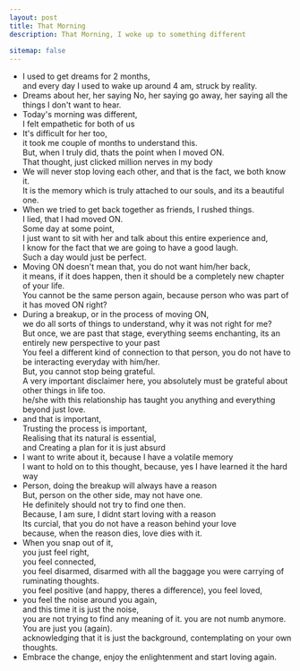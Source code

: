 ```yaml
---
layout: post
title: That Morning
description: That Morning, I woke up to something different
  
sitemap: false
---
```


- I used to get dreams for 2 months,\
  and every day I used to wake up around 4 am, struck by reality.
- Dreams about her, her saying No, her saying go away, her saying all the things I don't want to hear.
- Today's morning was different,\
  I felt empathetic for both of us
- It's difficult for her too,\
  it took me couple of months to understand this.\
  But, when I truly did, thats the point when I moved ON.\
  That thought, just clicked million nerves in my body
- We will never stop loving each other, and that is the fact, we both know it.\
  It is the memory which is truly attached to our souls, and its a beautiful one.
- When we tried to get back together as friends, I rushed things.\
  I lied, that I had moved ON.\
  Some day at some point,\
  I just want to sit with her and talk about this entire experience and,\
  I know for the fact that we are going to have a good laugh.\
  Such a day would just be perfect.
- Moving ON doesn't mean that, you do not want him/her back,\
  it means, if it does happen, then it should be a completely new chapter of your life.\
  You cannot be the same person again, because person who was part of it has moved ON right?
- During a breakup, or in the process of moving ON,\
  we do all sorts of things to understand, why it was not right for me?\
  But once, we are past that stage, everything seems enchanting, its an entirely new perspective to your past\
  You feel a different kind of connection to that person, you do not have to be interacting everyday with him/her.\
  But, you cannot stop being grateful.\
  A very important disclaimer here, you absolutely must be grateful about other things in life too.\
  he/she with this relationship has taught you anything and everything beyond just love.
- and that is important,\
  Trusting the process is important,\
  Realising that its natural is essential,\
  and Creating a plan for it is just absurd
- I want to write about it, because I have a volatile memory\
  I want to hold on to this thought, because, yes I have learned it the hard way
- Person, doing the breakup will always have a reason\
  But, person on the other side, may not have one. \
  He definitely should not try to find one then.\
  Because, I am sure, I didnt start loving with a reason\
  Its curcial, that you do not have a reason behind your love\
  because, when the reason dies, love dies with it.
- When you snap out of it,\
  you just feel right,\
  you feel connected,\
  you feel disarmed, disarmed with all the baggage you were carrying of ruminating thoughts.\
  you feel positive (and happy, theres a difference), you feel loved,
- you feel the noise around you again,\
  and this time it is just the noise,\
  you are not trying to find any meaning of it. you are not numb anymore.\
  You are just you (again).\
  acknowledging that it is just the background, contemplating on your own thoughts.
- Embrace the change, enjoy the enlightenment and start loving again.
